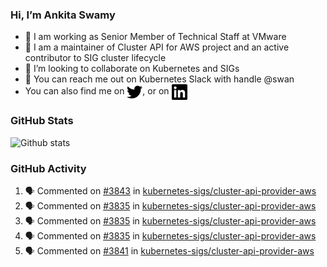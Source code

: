 ### Hi, I’m Ankita Swamy

- 💼 I am working as Senior Member of Technical Staff at VMware
- 👀 I am a maintainer of Cluster API for AWS project and an active contributor to SIG cluster lifecycle
- 💞️ I’m looking to collaborate on Kubernetes and SIGs
- 💬 You can reach me out on Kubernetes Slack with handle @swan
- You can also find me on <a href="https://twitter.com/SwamyAnkita" target="blank"><img align="center" src="https://raw.githubusercontent.com/Ankitasw/Ankitasw/master/svg/twitter.svg" alt="Ankitasw" height="25" width="25" color="#1DA1f2" /></a>, or on <a href="https://www.linkedin.com/in/Ankitaswamy/" target="blank"><img align="center" src="https://raw.githubusercontent.com/Ankitasw/Ankitasw/master/svg/linkedin.svg" alt="Ankitasw" height="25" width="25" /></a>

### GitHub Stats
![Github stats](https://github-readme-stats.vercel.app/api?username=Ankitasw&count_private=true&show_icons=true&theme=tokyonight)

### GitHub Activity 
<!--START_SECTION:activity-->
1. 🗣 Commented on [#3843](https://github.com/kubernetes-sigs/cluster-api-provider-aws/issues/3843) in [kubernetes-sigs/cluster-api-provider-aws](https://github.com/kubernetes-sigs/cluster-api-provider-aws)
2. 🗣 Commented on [#3835](https://github.com/kubernetes-sigs/cluster-api-provider-aws/issues/3835) in [kubernetes-sigs/cluster-api-provider-aws](https://github.com/kubernetes-sigs/cluster-api-provider-aws)
3. 🗣 Commented on [#3835](https://github.com/kubernetes-sigs/cluster-api-provider-aws/issues/3835) in [kubernetes-sigs/cluster-api-provider-aws](https://github.com/kubernetes-sigs/cluster-api-provider-aws)
4. 🗣 Commented on [#3835](https://github.com/kubernetes-sigs/cluster-api-provider-aws/issues/3835) in [kubernetes-sigs/cluster-api-provider-aws](https://github.com/kubernetes-sigs/cluster-api-provider-aws)
5. 🗣 Commented on [#3841](https://github.com/kubernetes-sigs/cluster-api-provider-aws/issues/3841) in [kubernetes-sigs/cluster-api-provider-aws](https://github.com/kubernetes-sigs/cluster-api-provider-aws)
<!--END_SECTION:activity-->
